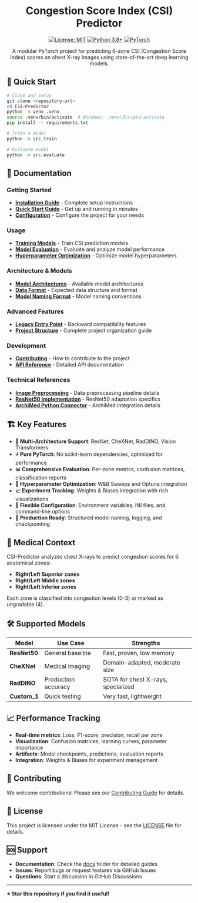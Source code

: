 <div align="center">

# Congestion Score Index (CSI) Predictor

[![License: MIT](https://img.shields.io/badge/License-MIT-yellow.svg)](LICENSE)
[![Python 3.8+](https://img.shields.io/badge/python-3.8+-blue.svg)](https://www.python.org/downloads/)
[![PyTorch](https://img.shields.io/badge/PyTorch-2.0+-orange.svg)](https://pytorch.org/)

A modular PyTorch project for predicting 6-zone CSI (Congestion Score Index) scores on chest X-ray images using state-of-the-art deep learning models.

</div>

## 🚀 Quick Start

```bash
# Clone and setup
git clone <repository-url>
cd CSI-Predictor
python -m venv .venv
source .venv/bin/activate  # Windows: .venv\Scripts\activate
pip install -r requirements.txt

# Train a model
python -m src.train

# Evaluate model
python -m src.evaluate
```

## 📖 Documentation

### Getting Started
- **[Installation Guide](docs/installation.md)** - Complete setup instructions
- **[Quick Start Guide](docs/quick-start.md)** - Get up and running in minutes
- **[Configuration](docs/config-guide.md)** - Configure the project for your needs

### Usage
- **[Training Models](docs/training.md)** - Train CSI prediction models
- **[Model Evaluation](docs/evaluation.md)** - Evaluate and analyze model performance
- **[Hyperparameter Optimization](docs/hyperparameter_optimization.md)** - Optimize model hyperparameters

### Architecture & Models
- **[Model Architectures](docs/model-architectures.md)** - Available model architectures
- **[Data Format](docs/data-format.md)** - Expected data structure and format
- **[Model Naming Format](docs/model_naming_format.md)** - Model naming conventions

### Advanced Features
- **[Legacy Entry Point](docs/legacy-entry-point.md)** - Backward compatibility features
- **[Project Structure](docs/project-structure.md)** - Complete project organization guide

### Development
- **[Contributing](docs/contributing.md)** - How to contribute to the project
- **[API Reference](docs/api-reference.md)** - Detailed API documentation

### Technical References
- **[Image Preprocessing](docs/Image%20Preprocessing.md)** - Data preprocessing pipeline details
- **[ResNet50 Implementation](docs/ResNet50%20Implementation%20in%20this%20project.md)** - ResNet50 adaptation specifics
- **[ArchiMed Python Connector](docs/ArchiMed%20Python%20Connector.md)** - ArchiMed integration details

## 🏗️ Key Features

- **🎯 Multi-Architecture Support**: ResNet, CheXNet, RadDINO, Vision Transformers
- **⚡ Pure PyTorch**: No scikit-learn dependencies, optimized for performance
- **📊 Comprehensive Evaluation**: Per-zone metrics, confusion matrices, classification reports
- **🔧 Hyperparameter Optimization**: W&B Sweeps and Optuna integration
- **📈 Experiment Tracking**: Weights & Biases integration with rich visualizations
- **🔄 Flexible Configuration**: Environment variables, INI files, and command-line options
- **🚀 Production Ready**: Structured model naming, logging, and checkpointing

## 🏥 Medical Context

CSI-Predictor analyzes chest X-rays to predict congestion scores for 6 anatomical zones:
- **Right/Left Superior zones**
- **Right/Left Middle zones** 
- **Right/Left Inferior zones**

Each zone is classified into congestion levels (0-3) or marked as ungradable (4).

## 🛠️ Supported Models

| Model | Use Case | Strengths |
|-------|----------|-----------|
| **ResNet50** | General baseline | Fast, proven, low memory |
| **CheXNet** | Medical imaging | Domain-adapted, moderate size |
| **RadDINO** | Production accuracy | SOTA for chest X-rays, specialized |
| **Custom_1** | Quick testing | Very fast, lightweight |

## 📈 Performance Tracking

- **Real-time metrics**: Loss, F1-score, precision, recall per zone
- **Visualization**: Confusion matrices, learning curves, parameter importance
- **Artifacts**: Model checkpoints, predictions, evaluation reports
- **Integration**: Weights & Biases for experiment management

## 🤝 Contributing

We welcome contributions! Please see our [Contributing Guide](docs/contributing.md) for details.

## 📄 License

This project is licensed under the MIT License - see the [LICENSE](LICENSE) file for details.

## 🆘 Support

- **Documentation**: Check the [docs](docs/) folder for detailed guides
- **Issues**: Report bugs or request features via GitHub Issues
- **Questions**: Start a discussion in GitHub Discussions

---

**⭐ Star this repository if you find it useful!**